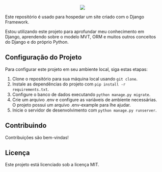 <p align="center">
  <img src="https://github.com/wsvincent/awesome-django/raw/main/assets/django-logo-negative.svg" />
</p>

Este repositório é usado para hospedar um site criado com o Django Framework.

Estou utilizando este projeto para aprofundar meu conhecimento em Django, aprendendo sobre o modelo MVT, ORM e muitos outros conceitos do Django e do próprio Python.

## Configuração do Projeto
Para configurar este projeto em seu ambiente local, siga estas etapas:

1. Clone o repositório para sua máquina local usando `git clone`.
2. Instale as dependências do projeto com `pip install -r requirements.txt`.
3. Configure o banco de dados executando `python manage.py migrate`.
4. Crie um arquivo .env e configure as variáveis de ambiente necessárias. O projeto possui um arquivo .env-example para lhe ajudar.
5. Inicie o servidor de desenvolvimento com `python manage.py runserver`.

## Contribuindo
Contribuições são bem-vindas!

## Licença
Este projeto está licenciado sob a licença MIT.